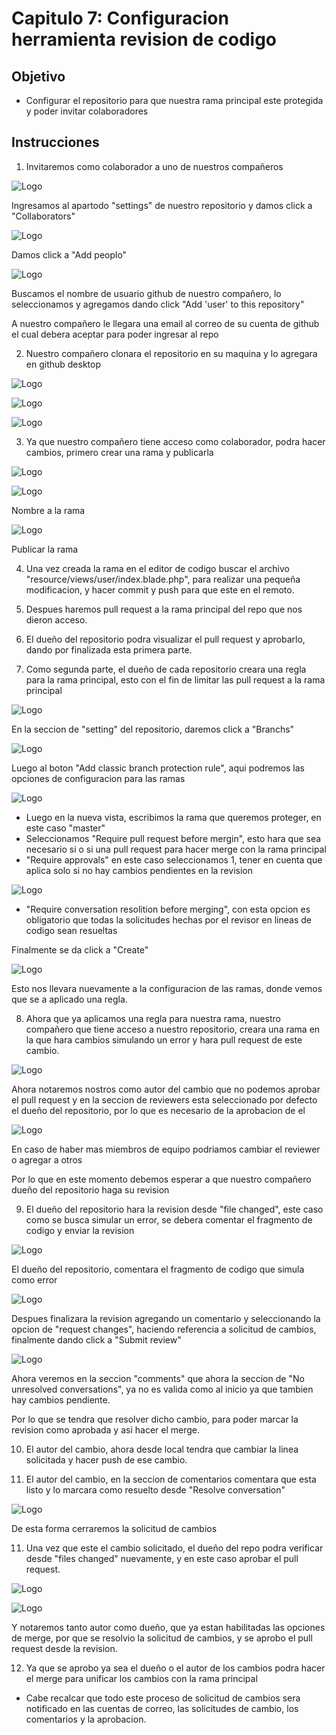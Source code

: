 
# Capitulo 7: Configuracion herramienta revision de codigo

## Objetivo

* Configurar el repositorio para que nuestra rama principal este protegida y poder invitar colaboradores


## Instrucciones

1. Invitaremos como colaborador a uno de nuestros compañeros

![Logo](../images/cap7/1.png)

Ingresamos al apartodo "settings" de nuestro repositorio y damos click a "Collaborators"

![Logo](../images/cap7/2.png)

Damos click a "Add peoplo"

![Logo](../images/cap7/3.png)

Buscamos el nombre de usuario github de nuestro compañero, lo seleccionamos y agregamos dando click "Add 'user' to this repository"

A nuestro compañero le llegara una email al correo de su cuenta de github el cual debera aceptar para poder ingresar al repo

2. Nuestro compañero clonara el repositorio en su maquina y lo agregara en github desktop

![Logo](../images/cap5/1.png)

![Logo](../images/cap5/2.png)

![Logo](../images/cap5/3.png)

3. Ya que nuestro compañero tiene acceso como colaborador, podra hacer cambios, primero crear una rama y publicarla

![Logo](../images/cap2/16.png)

![Logo](../images/cap2/17.png)

Nombre a la rama

![Logo](../images/cap2/15.png)

Publicar la rama

4.  Una vez creada la rama en el editor de codigo buscar el archivo "resource/views/user/index.blade.php", para realizar una pequeña modificacion, y hacer commit y push para que este en el remoto.

5.  Despues haremos pull request a la rama principal del repo que nos dieron acceso.

6. El dueño del repositorio podra visualizar el pull request y aprobarlo, dando por finalizada esta primera parte.

7. Como segunda parte, el dueño de cada repositorio creara una regla para la rama principal, esto con el fin de limitar las pull request a la rama principal


![Logo](../images/cap7/4.png)

En la seccion de "setting" del repositorio, daremos click a "Branchs"

![Logo](../images/cap7/5.png)

Luego al boton "Add classic branch protection rule", aqui podremos las opciones de configuracion para las ramas

![Logo](../images/cap7/6.png)

* Luego en la nueva vista, escribimos la rama que queremos proteger, en este caso "master"
* Seleccionamos "Require pull request before mergin", esto hara que sea necesario si o si una pull request para hacer merge con la rama principal
* "Require approvals" en este caso seleccionamos 1, tener en cuenta que aplica solo si no hay cambios pendientes en la revision

![Logo](../images/cap7/7.png)

* "Require conversation resolition before merging", con esta opcion es obligatorio que todas la solicitudes hechas por el revisor en lineas de codigo sean resueltas

Finalmente se da click a "Create"

![Logo](../images/cap7/8.png)

Esto nos llevara nuevamente a la configuracion de las ramas, donde vemos que se a aplicado una regla.

8. Ahora que ya aplicamos una regla para nuestra rama, nuestro compañero que tiene acceso a nuestro repositorio, creara una rama en la que hara cambios simulando un error y hara pull request de este cambio.

![Logo](../images/cap7/9.png)

Ahora notaremos nostros como autor del cambio que no podemos aprobar el pull request y en la seccion de reviewers esta seleccionado por defecto el dueño del repositorio, por lo que es necesario de la aprobacion de el

![Logo](../images/cap7/10.png)

En caso de haber mas miembros de equipo podriamos cambiar el reviewer o agregar a otros

Por lo que en este momento debemos esperar a que nuestro compañero dueño del repositorio haga su revision

9. El dueño del repositorio hara la revision desde "file changed", este caso como se busca simular un error, se debera comentar el fragmento de codigo y enviar la revision

![Logo](../images/cap7/11.png)

El dueño del repositorio, comentara el fragmento de codigo que simula como error

![Logo](../images/cap7/12.png)

Despues finalizara la revision agregando un comentario y seleccionando la opcion de "request changes", haciendo referencia a solicitud de cambios, finalmente dando click a "Submit review"

![Logo](../images/cap7/13.png)

Ahora veremos en la seccion "comments" que ahora la seccion de "No unresolved conversations", ya no es valida como al inicio ya que tambien hay cambios pendiente.

Por lo que se tendra que resolver dicho cambio, para poder marcar la revision como aprobada y asi hacer el merge.

10. El autor del cambio, ahora desde local tendra que cambiar la linea solicitada y hacer push de ese cambio.

11. El autor del cambio, en la seccion de comentarios comentara que esta listo y lo marcara como resuelto desde "Resolve conversation"

![Logo](../images/cap7/14.png)

De esta forma cerraremos la solicitud de cambios

11. Una vez que este el cambio solicitado, el dueño del repo podra verificar desde "files changed" nuevamente, y en este caso aprobar el pull request.

![Logo](../images/cap7/15.png)

![Logo](../images/cap7/16.png)

Y notaremos tanto autor como dueño, que ya estan habilitadas las opciones de merge, por que se resolvio la solicitud de cambios, y se aprobo el pull request desde la revision.

12. Ya que se aprobo ya sea el dueño o el autor de los cambios podra hacer el merge para unificar los cambios con la rama principal

* Cabe recalcar que todo este proceso de solicitud de cambios sera notificado en las cuentas de correo, las solicitudes de cambio, los comentarios y la aprobacion.

